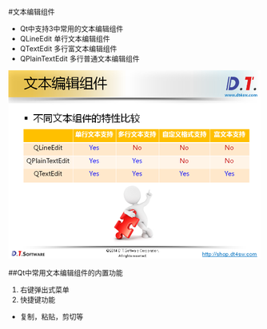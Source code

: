 #文本编辑组件
* Qt中支持3中常用的文本编辑组件
* QLineEdit 单行文本编辑组件
* QTextEdit 多行富文本编辑组件
* QPlainTextEdit 多行普通文本编辑组件


![](pic/不同文本组件的特性比较.PNG "不同文本组件的特性比较")



##Qt中常用文本编辑组件的内置功能
1. 右键弹出式菜单
2. 快捷键功能
  * 复制，粘贴，剪切等
